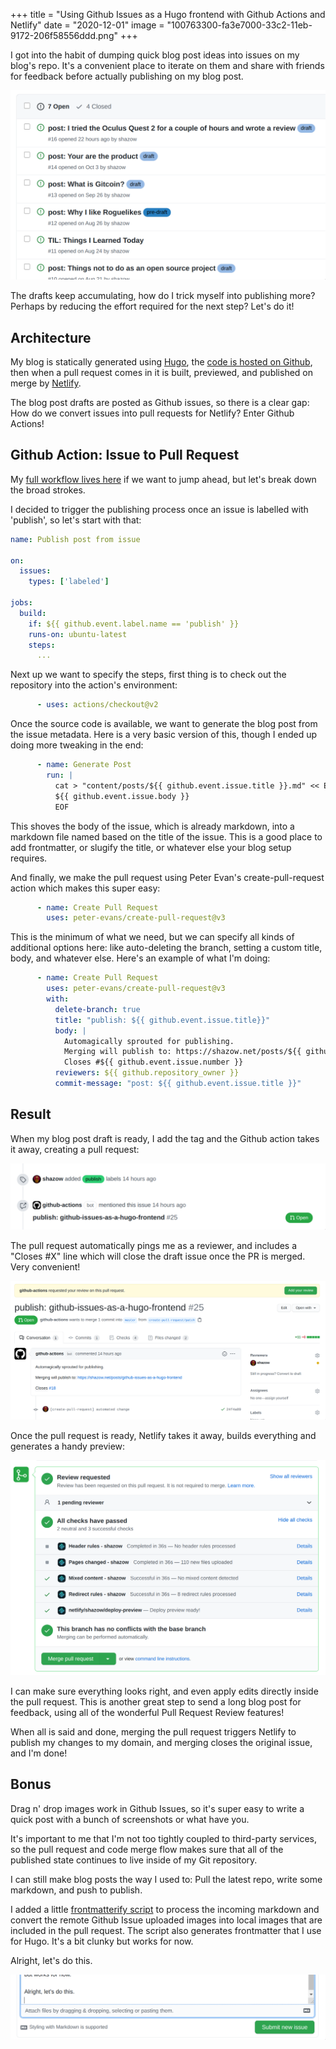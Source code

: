 +++
title = "Using Github Issues as a Hugo frontend with Github Actions and Netlify"
date = "2020-12-01"
image = "100763300-fa3e7000-33c2-11eb-9172-206f58556ddd.png"
+++

I got into the habit of dumping quick blog post ideas into issues on my blog's repo. It's a convenient place to iterate on them and share with friends for feedback before actually publishing on my blog post.

![image](100761218-a6cb2280-33c0-11eb-92df-1b52d91cc16e.png)

The drafts keep accumulating, how do I trick myself into publishing more? Perhaps by reducing the effort required for the next step? Let's do it!

## Architecture

My blog is statically generated using [Hugo](https://github.com/gohugoio/hugo), the [code is hosted on Github](https://github.com/shazow/shazow.net), then when a pull request comes in it is built, previewed, and published on merge by [Netlify](https://netlify.com/).

The blog post drafts are posted as Github issues, so there is a clear gap: How do we convert issues into pull requests for Netlify? Enter Github Actions!

## Github Action: Issue to Pull Request

My [full workflow lives here](https://github.com/shazow/shazow.net/blob/master/.github/workflows/publish.yml) if we want to jump ahead, but let's break down the broad strokes.

I decided to trigger the publishing process once an issue is labelled with 'publish', so let's start with that:

```yaml
name: Publish post from issue

on:
  issues:
    types: ['labeled']

jobs:
  build:
    if: ${{ github.event.label.name == 'publish' }}
    runs-on: ubuntu-latest
    steps:
      ...
```

Next up we want to specify the steps, first thing is to check out the repository into the action's environment:

```yaml
      - uses: actions/checkout@v2
```

Once the source code is available, we want to generate the blog post from the issue metadata. Here is a very basic version of this, though I ended up doing more tweaking in the end:

```yaml
      - name: Generate Post
        run: |
          cat > "content/posts/${{ github.event.issue.title }}.md" << EOF
          ${{ github.event.issue.body }}
          EOF
```

This shoves the body of the issue, which is already markdown, into a markdown file named based on the title of the issue. This is a good place to add frontmatter, or slugify the title, or whatever else your blog setup requires.

And finally, we make the pull request using Peter Evan's create-pull-request action which makes this super easy:

```yaml
      - name: Create Pull Request
        uses: peter-evans/create-pull-request@v3
```

This is the minimum of what we need, but we can specify all kinds of additional options here: like auto-deleting the branch, setting a custom title, body, and whatever else. Here's an example of what I'm doing:

```yaml
      - name: Create Pull Request
        uses: peter-evans/create-pull-request@v3
        with:
          delete-branch: true
          title: "publish: ${{ github.event.issue.title}}"
          body: |
            Automagically sprouted for publishing.
            Merging will publish to: https://shazow.net/posts/${{ github.event.issue.title }}
            Closes #${{ github.event.issue.number }}
          reviewers: ${{ github.repository_owner }}
          commit-message: "post: ${{ github.event.issue.title }}"
```


## Result

When my blog post draft is ready, I add the tag and the Github action takes it away, creating a pull request:

![image](100763017-a764b880-33c2-11eb-860f-5bab932ac558.png)

The pull request automatically pings me as a reviewer, and includes a "Closes #X" line which will close the draft issue once the PR is merged. Very convenient!

![image](100763219-ded36500-33c2-11eb-8387-ff28b6561875.png)

Once the pull request is ready, Netlify takes it away, builds everything and generates a handy preview:

![image](100763300-fa3e7000-33c2-11eb-9172-206f58556ddd.png)

I can make sure everything looks right, and even apply edits directly inside the pull request. This is another great step to send a long blog post for feedback, using all of the wonderful Pull Request Review features!

When all is said and done, merging the pull request triggers Netlify to publish my changes to my domain, and merging closes the original issue, and I'm done!

## Bonus

Drag n' drop images work in Github Issues, so it's super easy to write a quick post with a bunch of screenshots or what have you.

It's important to me that I'm not too tightly coupled to third-party services, so the pull request and code merge flow makes sure that all of the published state continues to live inside of my Git repository.

I can still make blog posts the way I used to: Pull the latest repo, write some markdown, and push to publish.

I added a little [frontmatterify script](https://github.com/shazow/shazow.net/blob/master/frontmatterify) to process the incoming markdown and convert the remote Github Issue uploaded images into local images that are included in the pull request. The script also generates frontmatter that I use for Hugo. It's a bit clunky but works for now.

Alright, let's do this.

![image](100764184-11ca2880-33c4-11eb-8c84-e992765ace49.png)

